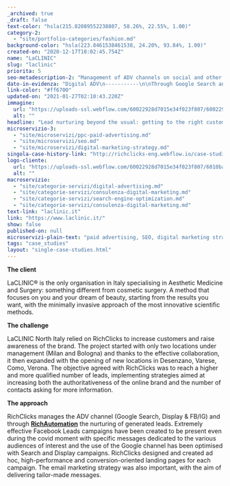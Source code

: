 ```yaml
---
_archived: true
_draft: false
text-color: "hsla(215.82089552238807, 58.26%, 22.55%, 1.00)"
category-2:
  - "site/portfolio-categories/fashion.md"
background-color: "hsla(223.8461538461538, 24.20%, 93.84%, 1.00)"
created-on: "2020-12-17T10:02:45.754Z"
name: "LaCLINIC"
slug: "laclinic"
priorita: 5
seo-metadescription-2: "Management of ADV channels on social and other channels, supported by a lead nurturing strategy through our RichAutomation platform. Find out more!"
dato-in-evidenza: "Digital ADV\n-----------\n\nThrough Google Search and Display\n\nLead Nurturing\n--------------\n\nThrough acquisition and optimisation of new leads\n\nUX & Dev\n--------\n\nWith the creation of landing pages tailored to the strategy"
link-color: "#ff6700"
updated-on: "2021-01-27T02:10:43.220Z"
immagine:
  url: "https://uploads-ssl.webflow.com/60022928d7015e34f023f807/60022928d7015e1a6e23fb5d_clinic.jpg"
  alt: ""
headline: "Lead nurturing beyond the usual: getting to the right customer."
microservizio-3:
  - "site/microservizi/ppc-paid-advertising.md"
  - "site/microservizi/seo.md"
  - "site/microservizi/digital-marketing-strategy.md"
singola-case-history-link: "http://richclicks-eng.webflow.io/case-studies/laclinic"
logo-cliente:
  url: "https://uploads-ssl.webflow.com/60022928d7015e34f023f807/6010babf1b12ed5edece561c_60022928d7015efd2123fbb9_clinic.png"
  alt: ""
macroservizio:
  - "site/categorie-servizi/digital-advertising.md"
  - "site/categorie-servizi/consulenza-digital-marketing.md"
  - "site/categorie-servizi/search-engine-optimization.md"
  - "site/categorie-servizi/consulenza-digital-marketing.md"
text-link: "laclinic.it"
link: "https://www.laclinic.it/"
show: false
published-on: null
microservizi-plain-text: "paid advertising, SEO, digital marketing strategy"
tags: "case_studies"
layout: "single-case-studies.html"
---
```


**The client**

LaCLINIC® is the only organisation in Italy specialising in Aesthetic Medicine and Surgery: something different from cosmetic surgery. A method that focuses on you and your dream of beauty, starting from the results you want, with the minimally invasive approach of the most innovative scientific methods.

**The challenge**

LaCLINIC North Italy relied on RichClicks to increase customers and raise awareness of the brand. The project started with only two locations under management (Milan and Bologna) and thanks to the effective collaboration, it then expanded with the opening of new locations in Desenzano, Varese, Como, Verona. The objective agreed with RichClicks was to reach a higher and more qualified number of leads, implementing strategies aimed at increasing both the authoritativeness of the online brand and the number of contacts asking for more information.

**The approach**

RichClicks manages the ADV channel (Google Search, Display & FB/IG) and through [**RichAutomation**](/rich-tools/marketing-automation) the nurturing of generated leads. Extremely effective Facebook Leads campaigns have been created to be present even during the covid moment with specific messages dedicated to the various audiences of interest and the use of the Google channel has been optimised with Search and Display campaigns. RichClicks designed and created ad hoc, high-performance and conversion-oriented landing pages for each campaign. The email marketing strategy was also important, with the aim of delivering tailor-made messages.
